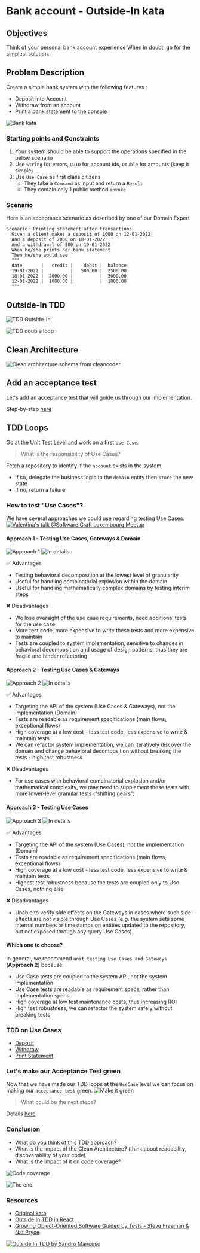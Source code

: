 # Bank account - Outside-In kata

## Objectives
Think of your personal bank account experience
When in doubt, go for the simplest solution.

## Problem Description
Create a simple bank system with the following features :
- Deposit into Account
- Withdraw from an account
- Print a bank statement to the console

![Bank kata](img/bank.png)

### Starting points and Constraints
1. Your system should be able to support the operations specified in the below scenario
2. Use `String` for errors, `UUID` for account ids, `Double` for amounts (keep it simple)
3. Use `Use Case` as first class citizens
    - They take a `Command` as input and return a `Result`
    - They contain only 1 public method `invoke`

### Scenario
Here is an acceptance scenario as described by one of our Domain Expert

```gherkin
Scenario: Printing statement after transactions
  Given a client makes a deposit of 1000 on 12-01-2022
  And a deposit of 2000 on 18-01-2022
  And a withdrawal of 500 on 19-01-2022
  When he/she prints her bank statement
  Then he/she would see
  """
  date       |   credit |    debit |  balance
  19-01-2022 |          |   500.00 |  2500.00
  18-01-2022 |  2000.00 |          |  3000.00
  12-01-2022 |  1000.00 |          |  1000.00
  """
```

## Outside-In TDD
![TDD Outside-In](img/outside-in.png)

![TDD double loop](img/tdd-double-loop.png)

## Clean Architecture
![Clean architecture schema from cleancoder](img/clean-architecture.jpg)

## Add an acceptance test
Let's add an acceptance test that will guide us through our implementation.

Step-by-step [here](kata/docs/1.acceptance-tests.md)

## TDD Loops
Go at the Unit Test Level and work on a first `Use Case`.

> What is the responsibility of Use Cases?

Fetch a repository to identify if the `account` exists in the system
- If so, delegate the business logic to the `domain` entity then `store` the new state
- If no, return a failure

### How to test "Use Cases"?
We have several approaches we could use regarding testing Use Cases.
[![Valentina's talk @Software Craft Luxembourg Meetup](img/valentinas-talk.png)](https://youtu.be/IZWLnn2fNko)

#### Approach 1 - Testing Use Cases, Gateways & Domain
![Approach 1](img/approach1.png)
![In details](img/approach1-details.png)


✅ Advantages
- Testing behavioral decomposition at the lowest level of granularity
- Useful for handling combinatorial explosion within the domain
- Useful for handling mathematically complex domains by testing interim steps

❌ Disadvantages
- We lose oversight of the use case requirements, need additional tests for the use case
- More test code, more expensive to write these tests and more expensive to maintain
- Tests are coupled to system implementation, sensitive to changes in behavioral decomposition and usage of design patterns, thus they are fragile and hinder refactoring

#### Approach 2 - Testing Use Cases & Gateways
![Approach 2](img/approach2.png)
![In details](img/approach2-details.png)

✅ Advantages
- Targeting the API of the system (Use Cases & Gateways), not the implementation (Domain)
- Tests are readable as requirement specifications (main flows, exceptional flows)
- High coverage at a low cost - less test code, less expensive to write & maintain tests
- We can refactor system implementation, we can iteratively discover the domain and change behavioral decomposition without breaking the tests - high test robustness

❌ Disadvantages
- For use cases with behavioral combinatorial explosion and/or mathematical complexity, we may need to supplement these tests with more lower-level granular tests (“shifting gears”)

#### Approach 3 - Testing Use Cases
![Approach 3](img/approach3.png)
![In details](img/approach3-details.png)

✅ Advantages
- Targeting the API of the system (Use Cases), not the implementation (Domain)
- Tests are readable as requirement specifications (main flows, exceptional flows)
- High coverage at a low cost - less test code, less expensive to write & maintain tests
- Highest test robustness because the tests are coupled only to Use Cases, nothing else

❌ Disadvantages
- Unable to verify side effects on the Gateways in cases where such side-effects are not visible through Use Cases (e.g. the system sets some internal numbers or timestamps on entities updated to the repository, but not exposed through any query Use Cases)

#### Which one to choose?
In general, we recommend `unit testing Use Cases and Gateways` (**Approach 2**) because:
- Use Case tests are coupled to the system API, not the system implementation
- Use Case tests are readable as requirement specs, rather than implementation specs
- High coverage at low test maintenance costs, thus increasing ROI
- High test robustness, we can refactor the system safely without breaking tests

### TDD on Use Cases
- [Deposit](kata/docs/2.deposit.md)
- [Withdraw](kata/docs/3.withdraw.md)
- [Print Statement](kata/docs/4.print-statement.md)

### Let's make our Acceptance Test green
Now that we have made our TDD loops at the `UseCase` level we can focus on making our `acceptance test` green.
![Make it green](img/green-again.png)

> What could be the next steps?

Details [here](kata/docs/5.finish-acceptance-test.md)

### Conclusion
- What do you think of this TDD approach?
- What is the impact of the Clean Architecture? (think about readability, discoverability of your code)
- What is the impact of it on code coverage?

![Code coverage](img/coverage-trend.png)

![The end](img/end.png)

### Resources
- [Original kata](https://github.com/sandromancuso/Bank-kata)
- [Outside In TDD in React](https://youtu.be/20jEMBTGVG4)
- [Growing Object-Oriented Software Guided by Tests - Steve Freeman & Nat Pryce](http://www.growing-object-oriented-software.com/)

[![Outside In TDD by Sandro Mancuso](img/outside-in-tdd-codurance.png)](https://youtu.be/XHnuMjah6ps)
